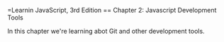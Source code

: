 =Learnin JavaScript, 3rd Edition
== Chapter 2: Javascript Development Tools

In this chapter we're learning abot Git and other development tools.

